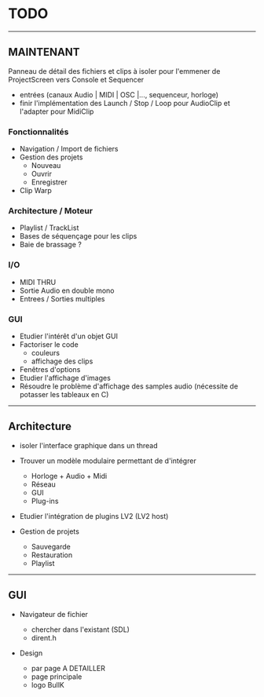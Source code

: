 # TODO

---------------
## MAINTENANT

Panneau de détail des fichiers et clips à isoler pour l'emmener de ProjectScreen vers Console et Sequencer

* entrées (canaux Audio | MIDI | OSC |..., sequenceur, horloge)
* finir l'implémentation des Launch / Stop / Loop pour AudioClip
  et l'adapter pour MidiClip

### Fonctionnalités

* Navigation / Import de fichiers
* Gestion des projets
	* Nouveau
	* Ouvrir
	* Enregistrer
* Clip Warp
	
### Architecture / Moteur

* Playlist / TrackList
* Bases de séquençage pour les clips
* Baie de brassage ?

### I/O

* MIDI THRU
* Sortie Audio en double mono
* Entrees / Sorties multiples

### GUI

* Etudier l'intérêt d'un objet GUI
* Factoriser le code
	* couleurs
	* affichage des clips
* Fenêtres d'options
* Etudier l'affichage d'images
* Résoudre le problème d'affichage des samples audio (nécessite de potasser les tableaux en C)


---------------
## Architecture

* isoler l'interface graphique dans un thread

* Trouver un modèle modulaire permettant de d'intégrer 
	* Horloge + Audio + Midi
	* Réseau
	* GUI
	* Plug-ins

* Etudier l'intégration de plugins LV2 (LV2 host)

* Gestion de projets
	* Sauvegarde
	* Restauration
	* Playlist


---------------
## GUI

* Navigateur de fichier
	* chercher dans l'existant (SDL)
	* dirent.h

* Design
	* par page A DETAILLER
	* page principale
	* logo BullK



